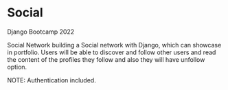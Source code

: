 # Social

Django Bootcamp 2022

Social Network 
 building a Social network with Django, which can showcase in portfolio. 
 Users will be able to discover and follow other users and read the content of the profiles they follow and also they will have unfollow option.


 NOTE: Authentication included.